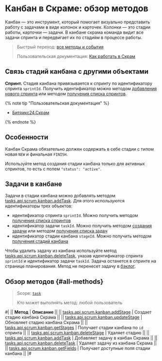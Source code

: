 # Канбан в Скраме: обзор методов

Канбан — это инструмент, который помогает визуально представить работу с задачами в виде колонок и карточек. Колонки — это стадии работы, карточки — задачи. В канбане скрама команда видит все задачи спринта и передвигает их по стадиям в процессе работы.

> Быстрый переход: [все методы и события](#all-methods) 
> 
> Пользовательская документация: [Как работать в Скрам](https://helpdesk.bitrix24.ru/open/14659922/)

## Связь стадий канбана с другими объектами

**Спринт.** Стадия канбана привязывается к спринту по идентификатору спринта `sprintId`. Получить идентификатор можно методом [добавления нового спринта](../sprint/tasks-api-scrum-sprint-add.md) или методом [получения списка спринтов](../sprint/tasks-api-scrum-sprint-list.md).

{% note tip "Пользовательская документация" %}

- [Битрикс24.Скрам](https://helpdesk.bitrix24.ru/open/13660630/)

{% endnote %}

## Особенности

Канбан Скрама обязательно должен содержать в себе стадии с типом новая `NEW` и финальная `FINISH`.

Используйте метод создания стадии канбана только для активных спринтов, то есть с полем `"status": "active"`.

## Задачи в канбане

Задачи в стадии канбана можно добавлять методом [tasks.api.scrum.kanban.addTask](./tasks-api-scrum-kanban-add-task.md). Для этого используются идентификаторы трех объектов:
  - идентификатор спринта `sprintId`. Можно получить методом [получения списка спринтов](../sprint/tasks-api-scrum-sprint-list.md)
  - идентификатор задачи `taskId`. Можно получить методом [создания задачи](../../../tasks/tasks-task-add.md) или методом [получения списка задач](../../../tasks/tasks-task-list.md)
  - идентификатор стадии канбана `stageId`. Можно получить методом [получения стадий канбана](./tasks-api-scrum-kanban-get-stages.md)

Чтобы удалить задачу из канбана используйте метод [tasks.api.scrum.kanban.deleteTask](./tasks-api-scrum-kanban-delete-task.md), указав идентификатор спринта `sprintId` и идентификатор задачи `taskId`. Задача останется в спринте на странице планирования. Метод не перенесет задачу в [бэклог](../backlog/index.md).

## Обзор методов {#all-methods}

> Scope: [`task`](../../../scopes/permissions.md)
>
> Кто может выполнять метод: любой пользователь

#|
|| **Метод** | **Описание** ||
|| [tasks.api.scrum.kanban.addStage](./tasks-api-scrum-kanban-add-stage.md) | Создает стадию канбана Скрама ||
|| [tasks.api.scrum.kanban.updateStage](./tasks-api-scrum-kanban-update-stage.md) | Обновляет стадию канбана Скрама ||
|| [tasks.api.scrum.kanban.getStages](./tasks-api-scrum-kanban-get-stages.md) | Получает стадии канбана по `id` спринта ||
|| [tasks.api.scrum.kanban.deleteStage](./tasks-api-scrum-kanban-delete-stage.md) | Удаляет стадию ||
|| [tasks.api.scrum.kanban.addTask](./tasks-api-scrum-kanban-add-task.md) | Добавляет задачу в канбан Скрама ||
|| [tasks.api.scrum.kanban.deleteTask](./tasks-api-scrum-kanban-delete-task.md) | Удаляет задачу из канбана Скрама ||
|| [tasks.api.scrum.kanban.getFields](./tasks-api-scrum-kanban-get-fields.md) | Получает доступные поля стадии канбана ||
|#